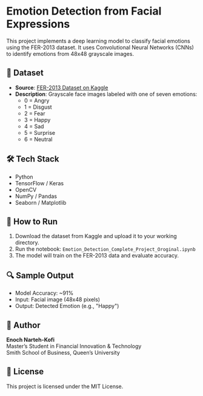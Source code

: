 # Emotion Detection from Facial Expressions

This project implements a deep learning model to classify facial emotions using the FER-2013 dataset. It uses Convolutional Neural Networks (CNNs) to identify emotions from 48x48 grayscale images.

## 📂 Dataset

- **Source**: [FER-2013 Dataset on Kaggle](https://www.kaggle.com/datasets/msambare/fer2013)
- **Description**: Grayscale face images labeled with one of seven emotions:
  - 0 = Angry
  - 1 = Disgust
  - 2 = Fear
  - 3 = Happy
  - 4 = Sad
  - 5 = Surprise
  - 6 = Neutral

## 🛠️ Tech Stack

- Python
- TensorFlow / Keras
- OpenCV
- NumPy / Pandas
- Seaborn / Matplotlib

## 🚀 How to Run

1. Download the dataset from Kaggle and upload it to your working directory.
2. Run the notebook: `Emotion_Detection_Complete_Project_Oroginal.ipynb`
3. The model will train on the FER-2013 data and evaluate accuracy.

## 🔍 Sample Output

- Model Accuracy: ~91%  
- Input: Facial image (48x48 pixels)  
- Output: Detected Emotion (e.g., "Happy")

## 📌 Author

**Enoch Narteh-Kofi**  
Master’s Student in Financial Innovation & Technology  
Smith School of Business, Queen’s University

## 📃 License

This project is licensed under the MIT License.
